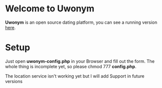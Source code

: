 # Welcome to Uwonym

**Uwonym** is an open source dating platform, you can see a running version [here](https://uwonym.me).


# Setup

Just open **uwonym-config.php** in your Browser and fill out the form.
The whole thing is incomplete yet, so please chmod 777 **config.php**.

The location service isn't working yet but I will add Support in future versions
